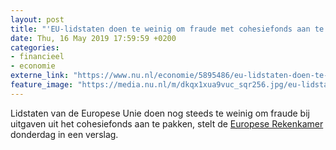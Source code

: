 ```yaml
---
layout: post
title: "'EU-lidstaten doen te weinig om fraude met cohesiefonds aan te pakken'"
date: Thu, 16 May 2019 17:59:59 +0200
categories: 
- financieel 
- economie 
externe_link: "https://www.nu.nl/economie/5895486/eu-lidstaten-doen-te-weinig-om-fraude-met-cohesiefonds-aan-te-pakken.html"
feature_image: "https://media.nu.nl/m/dkqx1xua9vuc_sqr256.jpg/eu-lidstaten-doen-te-weinig-om-fraude-met-cohesiefonds-aan-te-pakken.jpg"
---
```


Lidstaten van de Europese Unie doen nog steeds te weinig om fraude bij uitgaven uit het cohesiefonds aan te pakken, stelt de <a href="https://www.eca.europa.eu/Lists/News/NEWS1905_16/INSR_FRAUD_COHESION_NL.pdf" target="_blank">Europese Rekenkamer</a> donderdag in een verslag.
